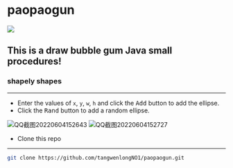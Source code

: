 # **paopaogun**
<img src="https://img.shields.io/github/languages/code-size/tangwenlongNO1/paopaogun"></img>
## This is a draw bubble gum Java small procedures!
### shapely shapes
*****
- Enter the values of ``x``,  ``y``,  ``w``,  ``h``  and click the <kbd>Add</kbd> button to add the ellipse.
- Click the <kbd>Rand</kbd> button to add a random ellipse.

![QQ截图20220604152643](https://user-images.githubusercontent.com/106858241/171989533-cc1bd8c7-f1d9-46e5-b11b-e532a70d0e13.jpg)
![QQ截图20220604152727](https://user-images.githubusercontent.com/106858241/171989544-f7445a4b-5282-4412-8bb1-4b4b325b8715.jpg)
* Clone this repo
-----
```bash
git clone https://github.com/tangwenlongNO1/paopaogun.git
```
